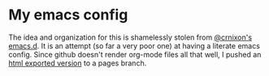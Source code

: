 # My emacs config

The idea and organization for this is shamelessly stolen from
[@crnixon's emacs.d](github.com/crnixon/emacs.d). It is an attempt (so
far a very poor one) at having a literate emacs config. Since github
doesn't render org-mode files all that well, I pushed an
[html exported version](http://abedra.github.com/emacs.d) to a pages
branch.
